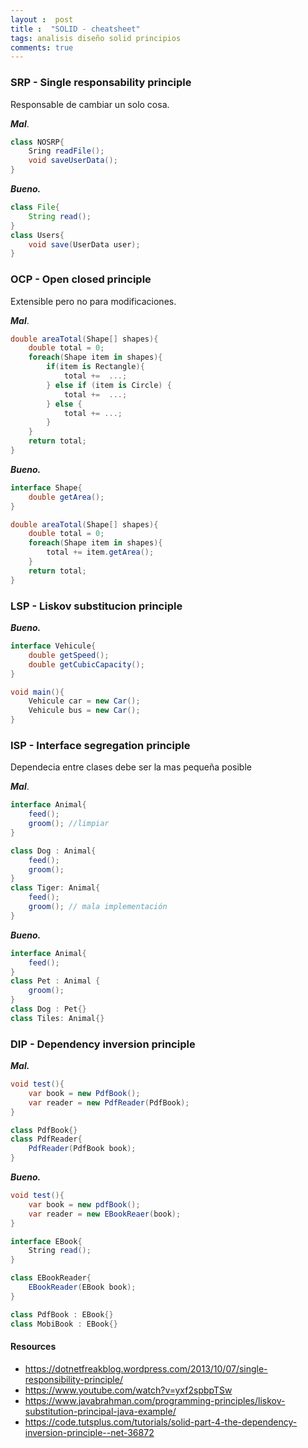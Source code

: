 ```yaml
---
layout :  post
title :  "SOLID - cheatsheet"
tags: analisis diseño solid principios
comments: true
---
```


### SRP - Single responsability principle

Responsable de cambiar un solo cosa.

***Mal***.

``` java
class NOSRP{
    Sring readFile();
    void saveUserData();
}
```

***Bueno.***

``` java
class File{
    String read();
}
class Users{
    void save(UserData user);
}
```

### OCP - Open closed principle

Extensible pero no para modificaciones.

***Mal***.

```c#
double areaTotal(Shape[] shapes){
    double total = 0;
    foreach(Shape item in shapes){
        if(item is Rectangle){
            total +=  ...;
        } else if (item is Circle) {
            total +=  ...;
        } else {
            total += ...;
        }
    }
    return total;
}
```

***Bueno.***

```c#
interface Shape{
    double getArea();
}

double areaTotal(Shape[] shapes){
    double total = 0;
    foreach(Shape item in shapes){
        total += item.getArea();
    }
    return total;
}
```

### LSP - Liskov substitucion principle

***Bueno.***

```C#
interface Vehicule{
    double getSpeed();
    double getCubicCapacity();
}

void main(){
    Vehicule car = new Car();
    Vehicule bus = new Car();
}
```

### ISP - Interface segregation principle
Dependecia entre clases debe ser la mas pequeña posible

***Mal***.

```c#
interface Animal{
    feed();
    groom(); //limpiar
} 

class Dog : Animal{
    feed();
    groom();
}
class Tiger: Animal{
    feed();
    groom(); // mala implementación
}
```

***Bueno.***

```c#
interface Animal{
    feed();
}
class Pet : Animal {
    groom();
}
class Dog : Pet{}
class Tiles: Animal{}

```
### DIP - Dependency inversion principle

***Mal.***

```c#
void test(){
    var book = new PdfBook();
    var reader = new PdfReader(PdfBook);
}

class PdfBook{}
class PdfReader{
    PdfReader(PdfBook book);
}
```

***Bueno.***

```c#
void test(){
    var book = new pdfBook();
    var reader = new EBookReaer(book);
}

interface EBook{
    String read();
}

class EBookReader{
    EBookReader(EBook book);
}

class PdfBook : EBook{}
class MobiBook : EBook{}
```


#### Resources

* https://dotnetfreakblog.wordpress.com/2013/10/07/single-responsibility-principle/
* https://www.youtube.com/watch?v=yxf2spbpTSw
* https://www.javabrahman.com/programming-principles/liskov-substitution-principal-java-example/
* https://code.tutsplus.com/tutorials/solid-part-4-the-dependency-inversion-principle--net-36872
